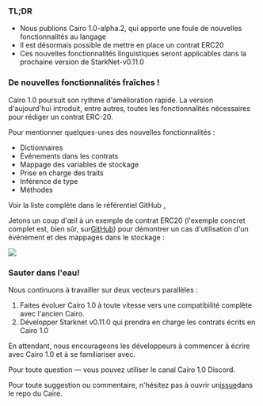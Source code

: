 ### TL;DR

* Nous publions Cairo 1.0-alpha.2, qui apporte une foule de nouvelles fonctionnalités au langage
* Il est désormais possible de mettre en place un contrat ERC20
* Ces nouvelles fonctionnalités linguistiques seront applicables dans la prochaine version de StarkNet-v0.11.0

### De nouvelles fonctionnalités fraîches !

Cairo 1.0 poursuit son rythme d'amélioration rapide. La version d'aujourd'hui introduit, entre autres, toutes les fonctionnalités nécessaires pour rédiger un contrat ERC-20.

Pour mentionner quelques-unes des nouvelles fonctionnalités :

* Dictionnaires
* Événements dans les contrats
* Mappage des variables de stockage
* Prise en charge des traits
* Inférence de type
* Méthodes

Voir la liste complète dans le référentiel GitHub [.](https://github.com/starkware-libs/cairo)

Jetons un coup d'œil à un exemple de contrat ERC20 (l'exemple concret complet est, bien sûr, sur[GitHub](https://github.com/starkware-libs/cairo/blob/main/crates/cairo-lang-starknet/test_data/erc20.cairo)) pour démontrer un cas d'utilisation d'un événement et des mappages dans le stockage :

![](/assets/0_i4ch5-4rxxal4rkt.png)

### Sauter dans l'eau!

Nous continuons à travailler sur deux vecteurs parallèles :

1. Faites évoluer Cairo 1.0 à toute vitesse vers une compatibilité complète avec l'ancien Cairo.
2. Développer Starknet v0.11.0 qui prendra en charge les contrats écrits en Cairo 1.0

En attendant, nous encourageons les développeurs à commencer à écrire avec Cairo 1.0 et à se familiariser avec.

Pour toute question — vous pouvez utiliser le canal Cairo 1.0 Discord[](https://discord.com/channels/793094838509764618/1065544063245365288).

Pour toute suggestion ou commentaire, n'hésitez pas à ouvrir un[issue](https://github.com/starkware-libs/cairo/issues)dans le repo du Caire.